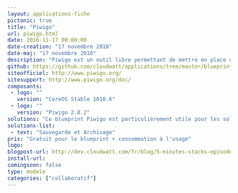 ```yaml
---
layout: applications-fiche
pictonic: true
title: "Piwigo"
url: piwigo.html
date: 2016-11-17 00:00:00
date-creation: "17 novembre 2016"
date-maj: "17 novembre 2016"
description: "Piwigo est un outil libre permettant de mettre en place une galerie photos sur internet. Il est ainsi possible de gérer les photos, les utilisateurs et les permissions de ceux-ci directement depuis la page d'administration. Grâce à la communauté de contributeurs, de multiples modules sont disponibles afin d'ajouter de nouvelles fonctionnalités à Piwigo. Son interface est intuitive et aucune compétence en développement n'est requise pour mettre en ligne vos premières photos. Piwigo est développé entièrement en PHP et utilise une base de données de type MySQL pour sauvegarder les informations diverses."
github: https://github.com/cloudwatt/applications/tree/master/blueprint-coreos-piwigo
siteofficiel: http://www.piwigo.org/
sitesupport: http://www.piwigo.org/doc/
composants:
 - logo: ""
   version: "CoreOS Stable 1010.6"
 - logo: ""
   version: "Piwigo 2.8.2"
solutions: "Ce blueprint Piwigo est particulièrement utile pour les solutions Cloudwatt suivantes :"
solutions-list: 
 - text: "Sauvegarde et Archivage"
prix: "Gratuit pour le blueprint + consommation à l'usage"
logo: 
blogpost-url: http://dev.cloudwatt.com/fr/blog/5-minutes-stacks-episode-quarante-piwigo.html
install-url:
comingsoon: false
type: modele
categories: ["collaboratif"]
---
```

